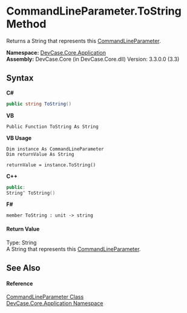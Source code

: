 # CommandLineParameter.ToString Method 
 

Returns a String that represents this <a href="T_DevCase_Core_Application_CommandLineParameter">CommandLineParameter</a>.

**Namespace:**&nbsp;<a href="N_DevCase_Core_Application">DevCase.Core.Application</a><br />**Assembly:**&nbsp;DevCase.Core (in DevCase.Core.dll) Version: 3.3.0.0 (3.3)

## Syntax

**C#**<br />
``` C#
public string ToString()
```

**VB**<br />
``` VB
Public Function ToString As String
```

**VB Usage**<br />
``` VB Usage
Dim instance As CommandLineParameter
Dim returnValue As String

returnValue = instance.ToString()
```

**C++**<br />
``` C++
public:
String^ ToString()
```

**F#**<br />
``` F#
member ToString : unit -> string 

```


#### Return Value
Type: String<br />A String that represents this <a href="T_DevCase_Core_Application_CommandLineParameter">CommandLineParameter</a>.

## See Also


#### Reference
<a href="T_DevCase_Core_Application_CommandLineParameter">CommandLineParameter Class</a><br /><a href="N_DevCase_Core_Application">DevCase.Core.Application Namespace</a><br />